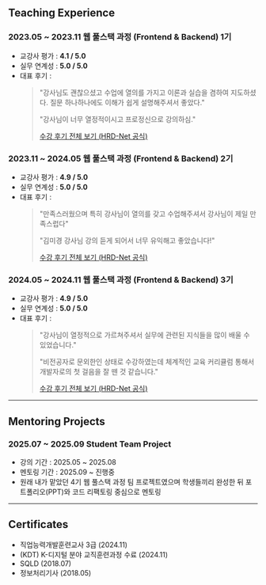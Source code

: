 ## Teaching Experience

### 2023.05 ~ 2023.11 웹 풀스택 과정 (Frontend & Backend) 1기
- 교강사 평가 : **4.1 / 5.0**
- 실무 연계성 : **5.0 / 5.0**
- 대표 후기 :
  > "강사님도 괜찮으셨고 수업에 열의를 가지고 이론과 실습을 겸하여 지도하셨다. 질문 하나하나에도 이해가 쉽게 설명해주셔서 좋았다."
  > 
  > "강사님이 너무 열정적이시고 프로정신으로 강의하심."
  > 
  > [수강 후기 전체 보기 (HRD-Net 공식)](https://www.work24.go.kr/hr/a/a/3100/selectTracseDetl.do?tracseId=AIG20220000383091&tracseTme=1&cstmConsTme=&crseTracseSe=C0061&trainstCstmrId=500020062069&tracseReqstsCd=&focusId=)

### 2023.11 ~ 2024.05 웹 풀스택 과정 (Frontend & Backend) 2기
- 교강사 평가 : **4.9 / 5.0**
- 실무 연계성 : **5.0 / 5.0**
- 대표 후기 :
  > "만족스러웠으며 특히 강사님이 열의를 갖고 수업해주셔서 강사님이 제일 만족스럽다"
  >
  > "김미경 강사님 강의 듣게 되어서 너무 유익해고 좋았습니다!"
  >
  > [수강 후기 전체 보기 (HRD-Net 공식)](https://www.work24.go.kr/hr/a/a/3100/selectTracseDetl.do?tracseId=AIG20220000383232&tracseTme=1&cstmConsTme=&crseTracseSe=C0061&trainstCstmrId=500020062069&tracseReqstsCd=&focusId=)

### 2024.05 ~ 2024.11 웹 풀스택 과정 (Frontend & Backend) 3기
- 교강사 평가 : **4.9 / 5.0**
- 실무 연계성 : **5.0 / 5.0**
- 대표 후기 :
  > "강사님이 열정적으로 가르쳐주셔서 실무에 관련된 지식들을 많이 배울 수 있었습니다."
  >
  > "비전공자로 문외한인 상태로 수강하였는데 체계적인 교육 커리큘럼 통해서 개발자로의 첫 걸음을 잘 뗀 것 같습니다."
  >
  > [수강 후기 전체 보기 (HRD-Net 공식)](https://www.work24.go.kr/hr/a/a/3100/selectTracseDetl.do?tracseId=AIG20230000437708&tracseTme=1&cstmConsTme=&crseTracseSe=C0061&trainstCstmrId=500020062069&tracseReqstsCd=&focusId=)

---

## Mentoring Projects

### 2025.07 ~ 2025.09 Student Team Project
- 강의 기간 : 2025.05 ~ 2025.08
- 멘토링 기간 : 2025.09 ~ 진행중
- 원래 내가 맡았던 4기 웹 풀스택 과정 팀 프로젝트였으며 학생들끼리 완성한 뒤 포트폴리오(PPT)와 코드 리팩토링 중심으로 멘토링

---

## Certificates
- 직업능력개발훈련교사 3급 (2024.11)
- (KDT) K-디지털 분야 교직훈련과정 수료 (2024.11)
- SQLD (2018.07)
- 정보처리기사 (2018.05)

